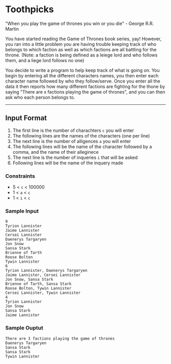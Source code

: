 # Toothpicks

"When you play the game of thrones you win or you die" - George R.R. Martin

You have started reading the Game of Thrones book series, yay! However, you ran into a little problem
you are having trouble keeping track of who belongs to which faction as well as which factions
are all battling for the throne. (Note: a faction is being defined as a leiege lord and who follows them, and a liege lord follows no one)

You decide to write a program to help keep track of what is going on. You begin by entering all the
different characters names, you then enter each character name followed by who they follow/serve.
Once you enter all the data it then reports how many different factions are fighting for the thone by saying
"There are x factions playing the game of thrones", and you can then ask who each person belongs to.


------------------------

## Input Format
1. The first line is the number of charachters `c` you will enter
2. The following lines are the names of the characters (one per line)
3. The next line is the number of alligences `a` you will enter
4. The following lines will be the name of the character followed by a comma, and the name of their alleginece
5. The next line is the number of inqueries `i` that will be asked
6. Following lines will be the name of the inquery made

### Constraints
- 5 < `c` < 100000
- 1 < `a` < `c`
- 1 < `i` < `c`

### Sample Input
	9
	Tyrion Lannister
	Jaime Lannister
	Cersei Lannister
	Daenerys Targaryen
	Jon Snow
	Sansa Stark
	Brienne of Tarth
	Roose Bolton
	Tywin Lannister
	6
	Tyrion Lannister, Daenerys Targaryen
	Jaime Lannister, Cersei Lannister
	Jon Snow, Sansa Stark
	Brienne of Tarth, Sansa Stark
	Roose Bolton, Tywin Lannister
	Cersei Lannister, Tywin Lannister
	4
	Tyrion Lannister
	Jon Snow
	Sansa Stark
	Jaime Lannister

### Sample Ouptut
	There are 3 factions playing the game of thrones
	Daenerys Targaryen
	Sansa Stark
	Sansa Stark
	Tywin Lannister
